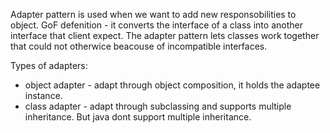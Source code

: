Adapter pattern is used when we want to add new responsobilities to object.
GoF defenition - it converts the interface of a class into another interface that client expect.
The adapter pattern lets classes work together that could not otherwice beacouse of incompatible
interfaces.

Types of adapters:
- object adapter - adapt through object composition, it holds the adaptee instance.
- class adapter - adapt through subclassing and supports multiple inheritance.
But java dont support multiple inheritance.
